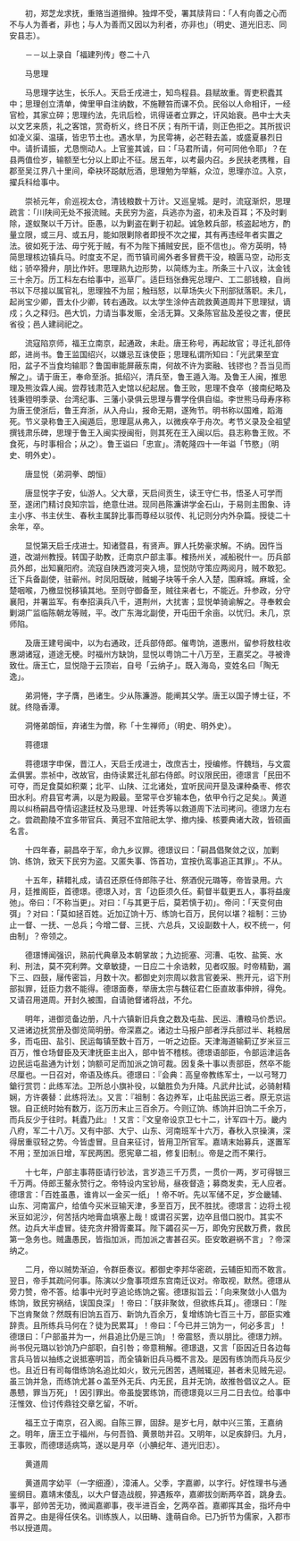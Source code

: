 <!-- { "loadSidebar": true } -->
　　初，郑芝龙求抚，重赂当道搢绅。独焊不受，署其牍背曰：「人有向善之心而不与人为善者，非也；与人为善而又因以为利者，亦非也」（明史、道光旧志、同安县志）。

　　－－以上录自「福建列传」卷二十八

　　马思理

　　马思理字达生，长乐人。天启壬戌进士，知鸟程县。县赋故重。胥吏积蠹其中；思理创立清单，俾里甲自注纳数，不施鞭笞而课不负。民俗以人命相讦，一经官检，其家立碎；思理约法，先讯后检，讯得诬者立罪之，讦风始衰。邑中士大夫以文艺来质，礼之客馆，赏奇析义，终日不厌；有所干请，则正色拒之。其所拔识如凌义渠、温璜，皆忠节土也。遇水旱，为民雩祷，必芒鞋去盖，或盛夏暴烈日中。请折请振，尤恳恻动人。上官鉴其诚，曰：「马君所请，何可同他令耶」？在县两值俭岁，输额至七分以上即止不征。居五年，以考最内召。乡民扶老携稚，自郡至吴江界八十里间，牵袂环跽献卮酒，思理勉为举觞，众泣，思理亦泣。入京，擢兵科给事中。

　　崇祯元年，俞巡视太仓，清钱粮数十万计。又巡皇城。是时，流寇渐炽，思理疏言：「川陕间无处不报流贼。夫民穷为盗，兵逃亦为盗，初未及百耳；不及时剿除，遂蚁聚以千万计。臣愚，以为剿盗在剿于初起。诚急敕兵部，核盗起地方，酌量立限，或三月、或五月，能如限剿除者即授不次之擢，其有再违经年者实置之法。彼如死于法、毋宁死于贼，有不为陛下捕贼安民，臣不信也」。帝方英明，特简思理核边镇兵马。时度支不足，而节镇司阃外者多冒费干没，粮匮马空，动形支绌；骄卒猾弁，朋比作奸。思理熟九边形势，以简练为主。所条三十八议，汰金钱三十余万。历工科左右给事中，巡草厂。适巨珰张彝宪总理户、工二部钱粮，自尚书以下尽接以属官礼，思理独不为屈；触珰怒，以草场失火下刑部狱落职。未几，起尚宝少卿，晋太仆少卿，转右通政。以太学生涂仲吉疏救黄道周并下思理狱，谪戍；久之释归。邑大饥，力请当事发赈，全活无算。又条陈官盐及差役之害，便民省役；邑人建祠祀之。

　　流寇陷京师，福王立南京，起通政，未赴。唐王称号，再起故官；寻迁礼部侍郎，进尚书。鲁王监国绍兴，以嫌忌互诛使臣；思理私谓所知曰：「光武果至宜阳，盆子不当食均输耶？鲁国审能屏蔽东南，何故不许为窦融、钱镠也？吾当见而解之」。请于唐王，奉命至浙。抵绍兴，清兵至，鲁王遁入海。及鲁王人闽，推思理及熊汝霖人闽。尝荐钱肃范入史馆以纪起居。鲁王败，思理不食卒（接南纪略及钱秉镫明季录、台湾纪事、三藩小录俱云思理与曹学佺俱自缢。李世熊马母寿序称为唐王使浙后，鲁王弃浙，从入舟山，报命无期，遂殉节。明书称以国难，蹈海死。节义录称鲁王入闽遁后，思理扈从弗入，以微疾卒于舟次。考节义录及全祖望撰钱肃乐碑，思理于鲁王入闽实授闽衔，则其死在王入闽以后。县志称鲁王败。不食死，与时事相合；从之）。鲁王谥曰「忠宣」。清乾隆四十一年谥「节愍」（明史、明外史）。

　　唐显悦（弟洞拳、朗恒）

　　唐显悦字子安，仙游人。父大章，天启间贡生，读王守仁书，悟圣人可学而至，遂闭门精讨良知宗旨，绝意仕进。现同邑陈濂讲学金石山，于易则主图象、诗主小序、书主伏生、春秋主属辞比事而尊经以驳传、礼记则分内外杂篇。授徒二十余年，卒。

　　显悦第天启壬戌进士。知诸暨县，有贤声。罪人托势豪求解。不纳。因忤当道，改湖州教授。转国子助教，迁南京户部主事。榷扬州关，减船税什一。历兵部员外郎，出知襄阳府。流寇自陕西渡河突入境，显悦防守策应两阅月，贼不敢犯。迁下兵备副使，驻蕲州。时凤阳既破，贼蝎子块等千余人入楚，围麻城。麻城，全楚咽喉，乃檄显悦移镇其地。至则守御备至，贼往来者七，不能近。升参政，分守襄阳，并署监军。有奉招滇兵八千，道荆州，大扰害；显悦单骑谕解之。寻奉敕会剿湖广监临陈朝龙等贼，平。改广东海北副使，开屯田千余亩。以忧归。未几，京师陷。

　　及唐王建号闽中，以为右通政，迁兵部侍郎。催粤饷，道惠州，留参将敖柱收惠湖诸寇，道途无梗。时福州方缺饷，显悦以粤饷二十八万至，王嘉奖之。寻被谗致仕。唐王亡，显悦隐于云顶岩，自号「云纳子」。既入海岛，变姓名曰「陶无逸」。

　　弟洞惓，字子膺，邑诸生。少从陈濂游。能阐其父学。唐王以国子博士征，不就。终隐香潭。

　　洞惓弟朗恒，弃诸生为僧，称「十生禅师」（明史、明外史）。

　　蒋德璟

　　蒋德璟字申保，晋江人，天启壬戌进士，改庶吉士，授编修。忤魏珰，与文震孟俱罢。祟祯中，改故官，由侍读累迁礼部右侍郎。时议限民田，德璟言「民田不可夺，而足食莫如积粟；北平、山陕、江北诸处，宜听民间开垦及课种桑枣、修农田水利。府县官考满，以是为殿最。至常平仓岁输本色，依甲令行之足矣』。黄道周以纠杨嗣昌夺情诏逮廷杖及马思理、叶廷秀等以救道周下法司拷问。德璟力左右之。尝疏勘陵不宜多带官兵、黄冠不宜陪祀太学、撤内操、核要典诸大政，皆硕画名言。

　　十四年春，嗣昌卒于军，命九乡议罪。德璟议曰：「嗣昌倡聚敛之议，加剿饷、练饷，致天下民穷为盗。又匿失事、饰首功，宜按仇鸾事追正其罪」。不从。

　　十五年，耕耤礼成，请召还原任侍郎陈子壮、祭酒倪元璐等，帝皆录用。六月，廷推阁臣，首德璟。德璟入对，言「边臣须久任。蓟督半载更五人，事将益废弛」。帝曰：「不称当更」。对曰：「与其更于后，莫若慎于初」。帝问：「天变何由弭」？对曰：「莫如拯百姓。近加辽饷十万、练饷七百万，民何以堪？祖制：三协止一督、一抚、一总兵；今增二督、三抚、六总兵，又设副数十人，权不统一，何由制」？帝领之。

　　德璟博闻强识，熟前代典章及本朝掌故；九边扼塞、河漕、屯牧、盐筴、水利、刑法，莫不究利弊。文章敏捷，一日应二十余诰敕，见者叹服。时帝精勤，漏下三、四鼓，屦传密旨，月数十次。都御史刘宗周以救言官姜采、熊开元，诏下刑部拟罪，廷臣力救不能得。德璟面奏，举唐太宗与魏征君仁臣直故事伸辨，得免。又请召用道周。开封久被围，自请驰督诸将战，不允。

　　明年，进御览备边册，凡十六镇新旧兵食之数及屯盐、民运、漕粮马价悉识。又进诸边抚赏册及御览简明册。帝深嘉之。诸边士马报户部者浮兵部过半、耗粮居多，而屯田、盐引、民运每镇至数十百万，一听之边臣。天津海道输蓟辽岁米豆三百万，惟仓场督臣及天津抚臣主出入，部中皆不稽核。德璟语部臣，令部运津运各边民运屯盐通为计划；饷额可足而加派之饷可裁。因复条十事以责部臣，然卒不能尽厘也。一日召对，帝语及练兵。德璟曰：『会典：高皇帝教练军士，一以弓弩刀鎗行赏罚：此练军法。卫所总小旗补役，以鎗胜负为升降。凡武弁比试，必骑射精娴，方许袭替：此练将法』。又言：『祖制：各边养军，止屯盐民运三者。原无京运银。自正统时始有数万，迄万历末止三百余万。今则辽饷、练饷并旧饷二千余万，而兵反少于往时。耗蠹乃此』！又言：『文皇帝设京卫七十二，计军四十万。畿内八府，军二十八万。又有中部、大宁、山东、河南班军十六万，春秋入京操演，深得居重驭轻之势。今皆虚冒。旦自来征讨，皆用卫所官军。嘉靖末始募兵，遂置军不用；至加派日增，军民两困。愿宪章二祖，修复旧制』。帝是之而不果行。

　　十七年，户部主事蒋臣请行钞法，言岁造三千万贯，一贯价一两，岁可得银三千万两。侍郎王鳌永赞行之。帝特设内宝钞局，昼夜督造；募商发卖，无人应者。德璟言：「百姓虽愚，谁肯以一金买一纸」！帝不听。先以军储不足，岁佥畿辅、山东、河南富户，给值今买米豆输天津，多至百万，民不胜扰。德璟言：边将土视米豆如泥沙，何苦括内地膏血填塞上哉！或谓召买罢，边卒且借口脱巾。其实不然。边兵大半虚冒。徒充贪弁猾胥橐耳。陛下蠲召买一万，即免穷民数万费，救民第一急务也。贼蛊愚民，皆指加派，而加派之害甚召买。臣安敢避祸不言」？帝深纳之。

　　二月，帝以贼势渐迫，令群臣奏议。都御史李邦华密疏，云辅臣知而不敢言。翌日，帝手其疏问何事。陈演以少詹事项煜东宫南迁议对。帝取视，默然。德璟从旁力赞，帝不答。给事中光时亨追论练饷之窖。德璟拟旨云：「向来聚敛小人倡为练饷，致民穷祸结，误国良深」！帝曰：「朕非聚敛，但欲练兵耳」。德璟曰：「陛下岂肯聚敛？然既有旧饷五百万、新饷九百余万，复增练饷七百三十万，部臣实难辞责。且所练兵马何在？徒为民累耳」！帝曰：「今已并三饷为一，何必多言」！德璟曰：「户部虽并为一，州县追比仍是三饷」！帝震怒，责以朋比。德璟力辨。尚书倪元璐以钞饷乃户部职，自引咎；帝意稍解。德璟退，又言「臣因近日各边每言兵马皆以抽练之说抵塞明旨，而全镇新旧兵马概不言及。是因有练饷而兵马反少也。且近日有司每借练饷名追比如火，致元元困苦，遇贼辄迎，甚者未见贼先迎。虽三饷并急，而练饷尤甚ｏ盖至外无兵、内无民，且并无饷，故推咎倡议之人。臣愚戆，罪当万死」！因引罪出。帝虽旋罢练饷，而德璟竟以三月二日去位。给事中汪惟效、俭讨传鼎铨交章乞留，不听。

　　福王立于南京，召入阁。自陈三罪，固辞。是岁七月，献中兴三策，王嘉纳之。明年，唐王立于福州，与何吾驺、黄景昉并召。又明年，以足疾辞归。九月，王事败，而德璟适病笃，遂以是月卒（小腆纪年、道光旧志）。

　　黄道周

　　黄道周字幼平（一字细遵），漳浦人。父季，字嘉卿，以字行。好性理书与通鉴纲目。嘉靖末倭乱，以大户督造战舰，猝遇叛卒，嘉卿拔剑断两卒首，跳身去。事平，部帅苦无功，微闻嘉卿事，夜半进百金，乞两卒首。嘉卿挥其金，指坏舟中首畀之。由是得任侠名。训练族人，以田畴、逢萌自命。已乃折节为儒家，入郡市书以授道周。

